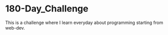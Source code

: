 # 180-Day_Challenge
This is a challenge where I learn everyday about programming starting from web-dev.
